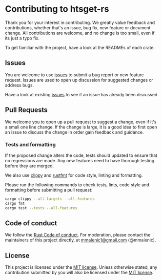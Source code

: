 # Contributing to htsget-rs

Thank you for your interest in contributing. We greatly value feedback and contributions, whether that's
an issue, bug fix, new feature or document change. All contributions are welcome, and no change is too small, even if
its just a typo fix.

To get familiar with the project, have a look at the READMEs of each crate.

## Issues

You are welcome to use [issues] to submit a bug report or new feature request. Issues are used to open up discussion for
suggested changes or address bugs.

Have a look at existing [issues] to see if an issue has already been discussed

[issues]: https://github.com/umccr/htsget-rs/issues

## Pull Requests
 
We welcome you to open up a pull request 
to suggest a change, even if it's a small one line change. If the change is large, it is a good idea to first open an 
issue to discuss the change in order gain feedback and guidance.

### Tests and formatting

If the proposed change alters the code, tests should updated to ensure that no regressions are made. Any new features 
need to have thorough testing before they are merged. 

We also use [clippy] and [rustfmt] for code style, linting and formatting.

Please run the following commands to check tests, lints, code style and formatting before submitting a pull request:

```sh
cargo clippy --all-targets --all-features
cargo fmt
cargo test --tests --all-features
```

[clippy]: https://github.com/rust-lang/rust-clippy
[rustfmt]: https://github.com/rust-lang/rustfmt

## Code of conduct

We follow the [Rust Code of conduct][rust-code-of-conduct]. For moderation, please contact the maintainers of this
project directly, at mmalenic1@gmail.com (@mmalenic).

[rust-code-of-conduct]: https://www.rust-lang.org/policies/code-of-conduct

## License

This project is licensed under the [MIT license][license]. Unless otherwise stated, any contribution submitted 
by you will also be licensed under the [MIT license][license].

[license]: LICENSE
